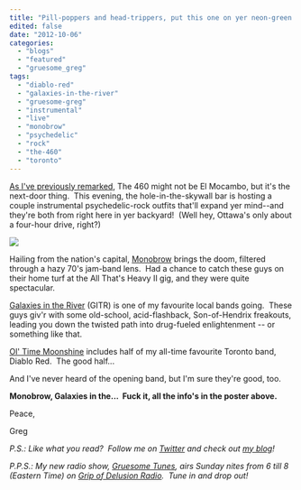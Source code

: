```yaml
---
title: "Pill-poppers and head-trippers, put this one on yer neon-green radar screen!"
edited: false
date: "2012-10-06"
categories:
  - "blogs"
  - "featured"
  - "gruesome_greg"
tags:
  - "diablo-red"
  - "galaxies-in-the-river"
  - "gruesome-greg"
  - "instrumental"
  - "live"
  - "monobrow"
  - "psychedelic"
  - "rock"
  - "the-460"
  - "toronto"
---
```


[As I've previously remarked](http://www.hellbound.ca/2012/01/well-it-aint-the-el-mocambo-but-its-the-next-door-thing/), The 460 might not be El Mocambo, but it's the next-door thing.  This evening, the hole-in-the-skywall bar is hosting a couple instrumental psychedelic-rock outfits that'll expand yer mind--and they're both from right here in yer backyard!  (Well hey, Ottawa's only about a four-hour drive, right?)

![](https://fbcdn-sphotos-b-a.akamaihd.net/hphotos-ak-snc7/486609_10151951456690618_2025571206_n.jpg)

Hailing from the nation's capital, [Monobrow](http://www.facebook.com/monobrowmanband) brings the doom, filtered through a hazy 70's jam-band lens.  Had a chance to catch these guys on their home turf at the All That's Heavy II gig, and they were quite spectacular.

[Galaxies in the River](http://www.facebook.com/pages/Galaxies-in-the-River/154406324624880) (GITR) is one of my favourite local bands going.  These guys giv'r with some old-school, acid-flashback, Son-of-Hendrix freakouts, leading you down the twisted path into drug-fueled enlightenment -- or something like that.

[Ol' Time Moonshine](http://www.facebook.com/pages/Ol-Time-Moonshine/138584019513076) includes half of my all-time favourite Toronto band, Diablo Red.  The good half...

And I've never heard of the opening band, but I'm sure they're good, too.

**Monobrow, Galaxies in the...  Fuck it, all the info's in the poster above.**

Peace,

Greg

_P.S.: Like what you read?  Follow me on [Twitter](http://twitter.com/gruesomeviews) and check out [my blog](http://gruesomeviews.com/)!_

_P.P.S.: My new radio show, [Gruesome Tunes](http://gruesomeviews.com/category/music/gruesome-tunes/), airs Sunday nites from 6 till 8 (Eastern Time) on [Grip of Delusion Radio](http://www.steamingheathen.com/delusion/).  Tune in and drop out!_
